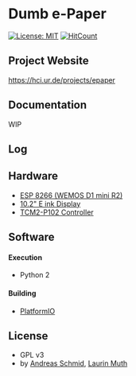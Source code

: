 # Dumb e-Paper
[![License: MIT](https://img.shields.io/badge/License-MIT-yellow.svg)](https://opensource.org/licenses/MIT)
[![HitCount](http://hits.dwyl.io/lyniat/dumb-e-paper.svg)](http://hits.dwyl.io/lyniat/dumb-e-paper)

## Project Website
https://hci.ur.de/projects/epaper

## Documentation
WIP

## Log


## Hardware
* [ESP 8266 (WEMOS D1 mini R2)](https://wiki.wemos.cc/products:d1:d1_mini)
* [10.2" E ink Display](http://www.pervasivedisplays.com/products/102)
* [TCM2-P102 Controller](http://www.pervasivedisplays.com/LiteratureRetrieve.aspx?ID=232053)

## Software
#### Execution
* Python 2

#### Building
* [PlatformIO](http://platformio.org)

## License
* GPL v3
* by [Andreas Schmid](https://hci.ur.de/people/andreas_schmid), [Laurin Muth](https://hci.ur.de/people/laurin_muth)
